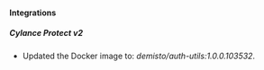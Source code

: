 
#### Integrations

##### Cylance Protect v2

- Updated the Docker image to: *demisto/auth-utils:1.0.0.103532*.
